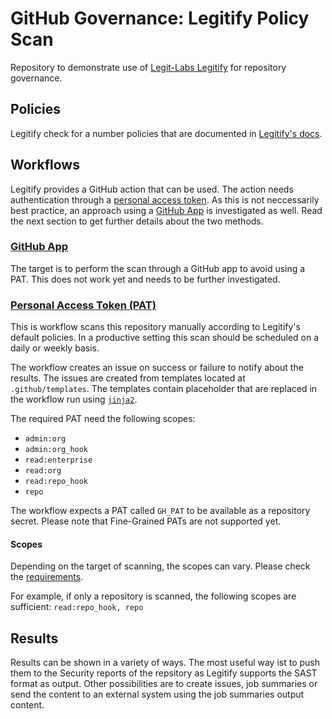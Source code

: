 # GitHub Governance: Legitify Policy Scan

Repository to demonstrate use of [Legit-Labs Legitify](https://github.com/legit-labs/legitify) for repository governance.

## Policies

Legitify check for a number policies that are documented in [Legitify's docs](https://legitify.dev/github/).

## Workflows

Legitify provides a GitHub action that can be used. The action needs authentication through a [personal access token](#personal-access-token-pat). As this is not neccessarily best practice, an approach using a [GitHub App](#github-app) is investigated as well. Read the next section to get further details about the two methods.

### [GitHub App](./.github/workflows/legitify-repo-scan-gh-app.yml)

The target is to perform the scan through a GitHub app to avoid using a PAT. This does not work yet and needs to be further investigated.

### [Personal Access Token (PAT)](./.github/workflows/legitify-repo-scan-pat.yml)

This is workflow scans this repository manually according to Legitify's default policies. In a productive setting this scan should be scheduled on a daily or weekly basis.

The workflow creates an issue on success or failure to notify about the results. The issues are created from templates located at `.github/templates`. The templates contain placeholder that are replaced in the workflow run using [`jinja2`](https://jinja.palletsprojects.com/en/3.0.x/).

The required PAT need the following scopes: 

- `admin:org`
- `admin:org_hook`
- `read:enterprise`
- `read:org`
- `read:repo_hook`
- `repo`

The workflow expects a PAT called `GH_PAT` to be available as a repository secret. Please note that Fine-Grained PATs are not supported yet.

#### Scopes

Depending on the target of scanning, the scopes can vary. Please check the [requirements](https://github.com/legit-labs/legitify?tab=readme-ov-file#requirements).

For example, if only a repository is scanned, the following scopes are sufficient: `read:repo_hook, repo`

## Results

Results can be shown in a variety of ways. The most useful way ist to push them to the Security reports of the repsitory as Legitify supports the SAST format as output. Other possibilities are to create issues, job summaries or send the content to an external system using the job summaries output content.